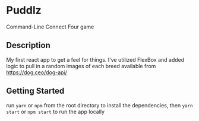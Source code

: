# Puddlz
Command-Line Connect Four game

## Description
My first react app to get a feel for things.  I've utilized FlexBox and added logic to pull in a random images of each breed available from https://dog.ceo/dog-api/

## Getting Started

run `yarn` or `npm` from the root directory to install the dependencies, then `yarn start` or `npm start` to run the app locally
